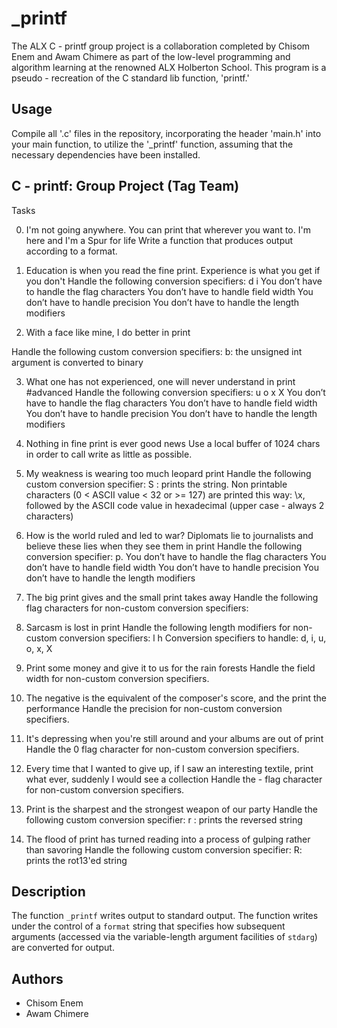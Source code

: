 # _printf

The ALX C - printf group project is a collaboration completed by Chisom Enem and Awam Chimere as part of the low-level
programming and algorithm learning at the renowned ALX Holberton School. This program is a pseudo -
recreation of the C standard lib function, 'printf.'

## Usage

Compile all '.c' files in the repository, incorporating the header 'main.h' into your main function, to utilize the '_printf' function, assuming that the necessary dependencies have been installed.

## C - printf: Group Project (Tag Team)

Tasks

0. I'm not going anywhere. You can print that wherever you want to. I'm here and I'm a Spur for life
Write a function that produces output according to a format.

1. Education is when you read the fine print. Experience is what you get if you don't
Handle the following conversion specifiers:
d
i
You don’t have to handle the flag characters
You don’t have to handle field width
You don’t have to handle precision
You don’t have to handle the length modifiers

2. With a face like mine, I do better in print

Handle the following custom conversion specifiers:
b: the unsigned int argument is converted to binary

3. What one has not experienced, one will never understand in print
#advanced
Handle the following conversion specifiers:
u
o
x
X
You don’t have to handle the flag characters
You don’t have to handle field width
You don’t have to handle precision
You don’t have to handle the length modifiers

4. Nothing in fine print is ever good news
Use a local buffer of 1024 chars in order to call write as little as possible.

5. My weakness is wearing too much leopard print
Handle the following custom conversion specifier:
S : prints the string.
Non printable characters (0 < ASCII value < 32 or >= 127) are printed this way: \x, followed by the ASCII code value in hexadecimal (upper case - always 2 characters)

6. How is the world ruled and led to war? Diplomats lie to journalists and believe these lies when they see them in print
Handle the following conversion specifier: p.
You don’t have to handle the flag characters
You don’t have to handle field width
You don’t have to handle precision
You don’t have to handle the length modifiers

7. The big print gives and the small print takes away
Handle the following flag characters for non-custom conversion specifiers:

9. Sarcasm is lost in print
Handle the following length modifiers for non-custom conversion specifiers:
l
h
Conversion specifiers to handle: d, i, u, o, x, X

10. Print some money and give it to us for the rain forests
Handle the field width for non-custom conversion specifiers.

11. The negative is the equivalent of the composer's score, and the print the performance
Handle the precision for non-custom conversion specifiers.

12. It's depressing when you're still around and your albums are out of print
Handle the 0 flag character for non-custom conversion specifiers.

13. Every time that I wanted to give up, if I saw an interesting textile, print what ever, suddenly I would see a collection
Handle the - flag character for non-custom conversion specifiers.

14. Print is the sharpest and the strongest weapon of our party
Handle the following custom conversion specifier:
r : prints the reversed string

15. The flood of print has turned reading into a process of gulping rather than savoring
Handle the following custom conversion specifier:
R: prints the rot13'ed string

## Description

The function `_printf` writes output to standard output. The function writes
under the control of a `format` string that specifies how subsequent arguments
(accessed via the variable-length argument facilities of `stdarg`) are
converted for output.

## Authors
+ Chisom Enem
+ Awam Chimere



